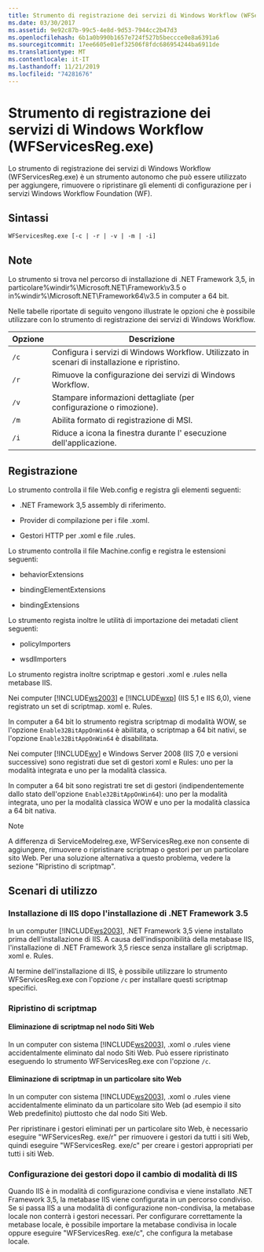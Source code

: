 ```yaml
---
title: Strumento di registrazione dei servizi di Windows Workflow (WFServicesReg.exe)
ms.date: 03/30/2017
ms.assetid: 9e92c87b-99c5-4e8d-9d53-7944cc2b47d3
ms.openlocfilehash: 6b1a0b990b1657e724f527b5beccce0e8a6391a6
ms.sourcegitcommit: 17ee6605e01ef32506f8fdc686954244ba6911de
ms.translationtype: MT
ms.contentlocale: it-IT
ms.lasthandoff: 11/21/2019
ms.locfileid: "74281676"
---
```

# <a name="workflow-service-registration-tool-wfservicesregexe"></a>Strumento di registrazione dei servizi di Windows Workflow (WFServicesReg.exe)
Lo strumento di registrazione dei servizi di Windows Workflow (WFServicesReg.exe) è un strumento autonomo che può essere utilizzato per aggiungere, rimuovere o ripristinare gli elementi di configurazione per i servizi Windows Workflow Foundation (WF).  
  
## <a name="syntax"></a>Sintassi  
  
```console  
WFServicesReg.exe [-c | -r | -v | -m | -i]  
```  
  
## <a name="remarks"></a>Note  
 Lo strumento si trova nel percorso di installazione di .NET Framework 3,5, in particolare%windir%\Microsoft.NET\Framework\v3.5 o in%windir%\Microsoft.NET\Framework64\v3.5 in computer a 64 bit.  
  
 Nelle tabelle riportate di seguito vengono illustrate le opzioni che è possibile utilizzare con lo strumento di registrazione dei servizi di Windows Workflow.  
  
|Opzione|Descrizione|  
|------------|-----------------|  
|`/c`|Configura i servizi di Windows Workflow. Utilizzato in scenari di installazione e ripristino.|  
|`/r`|Rimuove la configurazione dei servizi di Windows Workflow.|  
|`/v`|Stampare informazioni dettagliate (per configurazione o rimozione).|  
|`/m`|Abilita formato di registrazione di MSI.|  
|`/i`|Riduce a icona la finestra durante l' esecuzione dell'applicazione.|  
  
## <a name="registration"></a>Registrazione  
 Lo strumento controlla il file Web.config e registra gli elementi seguenti:  
  
- .NET Framework 3,5 assembly di riferimento.  
  
- Provider di compilazione per i file .xoml.  
  
- Gestori HTTP per .xoml e file .rules.  
  
 Lo strumento controlla il file Machine.config e registra le estensioni seguenti:  
  
- behaviorExtensions  
  
- bindingElementExtensions  
  
- bindingExtensions  
  
 Lo strumento regista inoltre le utilità di importazione dei metadati client seguenti:  
  
- policyImporters  
  
- wsdlImporters  
  
 Lo strumento registra inoltre scriptmap e gestori .xoml e .rules nella metabase IIS.  
  
 Nei computer [!INCLUDE[ws2003](../../../includes/ws2003-md.md)] e [!INCLUDE[wxp](../../../includes/wxp-md.md)] (IIS 5,1 e IIS 6,0), viene registrato un set di scriptmap. xoml e. Rules.  
  
 In computer a 64 bit lo strumento registra scriptmap di modalità WOW, se l'opzione `Enable32BitAppOnWin64` è abilitata, o scriptmap a 64 bit nativi, se l'opzione `Enable32BitAppOnWin64` è disabilitata.  
  
 Nei computer [!INCLUDE[wv](../../../includes/wv-md.md)] e Windows Server 2008 (IIS 7,0 e versioni successive) sono registrati due set di gestori xoml e Rules: uno per la modalità integrata e uno per la modalità classica.  
  
 In computer a 64 bit sono registrati tre set di gestori (indipendentemente dallo stato dell'opzione `Enable32BitAppOnWin64`): uno per la modalità integrata, uno per la modalità classica WOW e uno per la modalità classica a 64 bit nativa.  
  
> [!NOTE]
> A differenza di ServiceModelreg.exe, WFServicesReg.exe non consente di aggiungere, rimuovere o ripristinare scriptmap o gestori per un particolare sito Web. Per una soluzione alternativa a questo problema, vedere la sezione "Ripristino di scriptmap".  
  
## <a name="usage-scenarios"></a>Scenari di utilizzo  
  
### <a name="installing-iis-after-net-framework-35-is-installed"></a>Installazione di IIS dopo l'installazione di .NET Framework 3.5  
 In un computer [!INCLUDE[ws2003](../../../includes/ws2003-md.md)], .NET Framework 3,5 viene installato prima dell'installazione di IIS. A causa dell'indisponibilità della metabase IIS, l'installazione di .NET Framework 3,5 riesce senza installare gli scriptmap. xoml e. Rules.  
  
 Al termine dell'installazione di IIS, è possibile utilizzare lo strumento WFServicesReg.exe con l'opzione `/c` per installare questi scriptmap specifici.  
  
### <a name="repairing-the-scriptmaps"></a>Ripristino di scriptmap  
  
#### <a name="scriptmap-deleted-under-web-sites-node"></a>Eliminazione di scriptmap nel nodo Siti Web  
 In un computer con sistema [!INCLUDE[ws2003](../../../includes/ws2003-md.md)], .xoml o .rules viene accidentalmente eliminato dal nodo Siti Web. Può essere ripristinato eseguendo lo strumento WFServicesReg.exe con l'opzione `/c`.  
  
#### <a name="scriptmap-deleted-under-a-particular-web-site"></a>Eliminazione di scriptmap in un particolare sito Web  
 In un computer con sistema [!INCLUDE[ws2003](../../../includes/ws2003-md.md)], .xoml o .rules viene accidentalmente eliminato da un particolare sito Web (ad esempio il sito Web predefinito) piuttosto che dal nodo Siti Web.  
  
 Per ripristinare i gestori eliminati per un particolare sito Web, è necessario eseguire "WFServicesReg. exe/r" per rimuovere i gestori da tutti i siti Web, quindi eseguire "WFServicesReg. exe/c" per creare i gestori appropriati per tutti i siti Web.  
  
### <a name="configuring-handlers-after-switching-iis-mode"></a>Configurazione dei gestori dopo il cambio di modalità di IIS  
 Quando IIS è in modalità di configurazione condivisa e viene installato .NET Framework 3,5, la metabase IIS viene configurata in un percorso condiviso. Se si passa IIS a una modalità di configurazione non-condivisa, la metabase locale non conterrà i gestori necessari. Per configurare correttamente la metabase locale, è possibile importare la metabase condivisa in locale oppure eseguire "WFServicesReg. exe/c", che configura la metabase locale.
